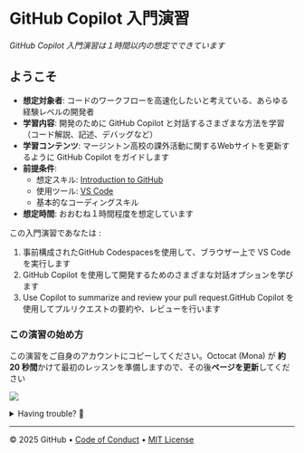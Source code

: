 # GitHub Copilot 入門演習

_GitHub Copilot 入門演習は１時間以内の想定でできています_

## ようこそ

- **想定対象者**: コードのワークフローを高速化したいと考えている、あらゆる経験レベルの開発者
- **学習内容**: 開発のために GitHub Copilot と対話するさまざまな方法を学習（コード解説、記述、デバッグなど） 
- **学習コンテンツ**: マージントン高校の課外活動に関するWebサイトを更新するように GitHub Copilot をガイドします
- **前提条件**:
  - 想定スキル: [Introduction to GitHub](https://github.com/skills/introduction-to-github)
  - 使用ツール: [VS Code](https://code.visualstudio.com/)
  - 基本的なコーディングスキル
- **想定時間**: おおむね１時間程度を想定しています

この入門演習であなたは :

1. 事前構成されたGitHub Codespacesを使用して、ブラウザー上で VS Code を実行します
1. GitHub Copilot を使用して開発するためのさまざまな対話オプションを学びます
1. Use Copilot to summarize and review your pull request.GitHub Copilot を使用してプルリクエストの要約や、レビューを行います

### この演習の始め方

この演習をご自身のアカウントにコピーしてください。Octocat (Mona) が **約 20 秒間**かけて最初のレッスンを準備しますので、その後**ページを更新**してください

[![](https://img.shields.io/badge/Copy%20Exercise-%E2%86%92-1f883d?style=for-the-badge&logo=github&labelColor=197935)](https://github.com/new?template_owner=matakaha&template_name=getting-started-with-github-copilot-jp&owner=%40me&name=skills-getting-started-with-github-copilot-jp&description=GitHub+Copilot+入門演習&visibility=public)

<details>
<summary>Having trouble? 🤷</summary><br/>

When copying the exercise, we recommend the following settings:

- For owner, choose your personal account or an organization to host the repository.

- We recommend creating a public repository, since private repositories will use Actions minutes.
   
If the exercise isn't ready in 20 seconds, please check the [Actions](../../actions) tab.

- Check to see if a job is running. Sometimes it simply takes a bit longer.

- If the page shows a failed job, please submit an issue. Nice, you found a bug! 🐛

</details>

---

&copy; 2025 GitHub &bull; [Code of Conduct](https://www.contributor-covenant.org/version/2/1/code_of_conduct/code_of_conduct.md) &bull; [MIT License](https://gh.io/mit)

